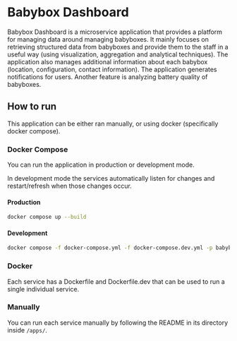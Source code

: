 # Babybox Dashboard

Babybox Dashboard is a microservice application that provides a platform for managing data around managing babyboxes. It mainly focuses on retrieving structured data from babyboxes and provide them to the staff in a useful way (using visualization, aggregation and analytical techniques). The application also manages additional information about each babybox (location, configuration, contact information). The application generates notifications for users. Another feature is analyzing battery quality of babyboxes.

## How to run

This application can be either ran manually, or using docker (specifically docker compose).

### Docker Compose

You can run the application in production or development mode.

In development mode the services automatically listen for changes and restart/refresh when those changes occur.

#### Production

```sh
docker compose up --build
```

#### Development

```sh
docker compose -f docker-compose.yml -f docker-compose.dev.yml -p babybox-dashboard-dev up
```

### Docker

Each service has a Dockerfile and Dockerfile.dev that can be used to run a single individual service.

### Manually

You can run each service manually by following the README in its directory inside `/apps/`.
